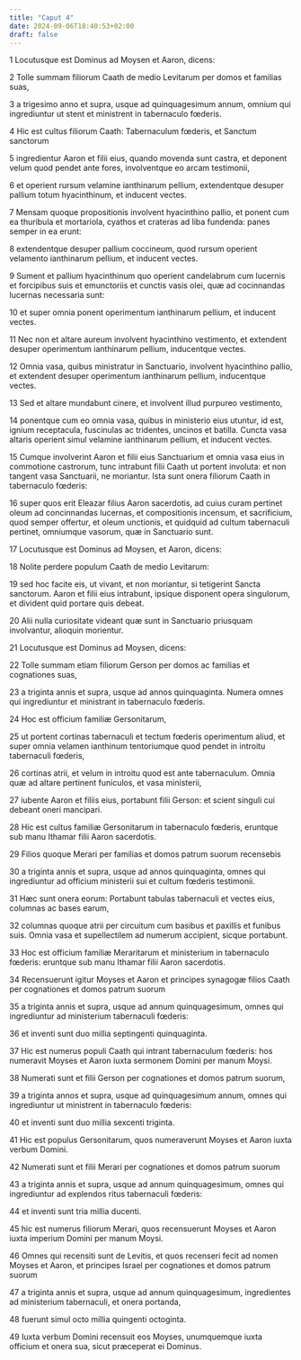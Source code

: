 ```yaml
---
title: "Caput 4"
date: 2024-09-06T18:40:53+02:00
draft: false
---
```




1 Locutusque est Dominus ad Moysen et Aaron, dicens:

2 Tolle summam filiorum Caath de medio Levitarum per domos et familias suas,

3 a trigesimo anno et supra, usque ad quinquagesimum annum, omnium qui ingrediuntur ut stent et ministrent in tabernaculo fœderis.

4 Hic est cultus filiorum Caath: Tabernaculum fœderis, et Sanctum sanctorum

5 ingredientur Aaron et filii eius, quando movenda sunt castra, et deponent velum quod pendet ante fores, involventque eo arcam testimonii,

6 et operient rursum velamine ianthinarum pellium, extendentque desuper pallium totum hyacinthinum, et inducent vectes.

7 Mensam quoque propositionis involvent hyacinthino pallio, et ponent cum ea thuribula et mortariola, cyathos et crateras ad liba fundenda: panes semper in ea erunt:

8 extendentque desuper pallium coccineum, quod rursum operient velamento ianthinarum pellium, et inducent vectes.

9 Sument et pallium hyacinthinum quo operient candelabrum cum lucernis et forcipibus suis et emunctoriis et cunctis vasis olei, quæ ad cocinnandas lucernas necessaria sunt:

10 et super omnia ponent operimentum ianthinarum pellium, et inducent vectes.

11 Nec non et altare aureum involvent hyacinthino vestimento, et extendent desuper operimentum ianthinarum pellium, inducentque vectes.

12 Omnia vasa, quibus ministratur in Sanctuario, involvent hyacinthino pallio, et extendent desuper operimentum ianthinarum pellium, inducentque vectes.

13 Sed et altare mundabunt cinere, et involvent illud purpureo vestimento,

14 ponentque cum eo omnia vasa, quibus in ministerio eius utuntur, id est, ignium receptacula, fuscinulas ac tridentes, uncinos et batilla. Cuncta vasa altaris operient simul velamine ianthinarum pellium, et inducent vectes.

15 Cumque involverint Aaron et filii eius Sanctuarium et omnia vasa eius in commotione castrorum, tunc intrabunt filii Caath ut portent involuta: et non tangent vasa Sanctuarii, ne moriantur. Ista sunt onera filiorum Caath in tabernaculo fœderis:

16 super quos erit Eleazar filius Aaron sacerdotis, ad cuius curam pertinet oleum ad concinnandas lucernas, et compositionis incensum, et sacrificium, quod semper offertur, et oleum unctionis, et quidquid ad cultum tabernaculi pertinet, omniumque vasorum, quæ in Sanctuario sunt.

17 Locutusque est Dominus ad Moysen, et Aaron, dicens:

18 Nolite perdere populum Caath de medio Levitarum:

19 sed hoc facite eis, ut vivant, et non moriantur, si tetigerint Sancta sanctorum. Aaron et filii eius intrabunt, ipsique disponent opera singulorum, et divident quid portare quis debeat.

20 Alii nulla curiositate videant quæ sunt in Sanctuario priusquam involvantur, alioquin morientur.

21 Locutusque est Dominus ad Moysen, dicens:

22 Tolle summam etiam filiorum Gerson per domos ac familias et cognationes suas,

23 a triginta annis et supra, usque ad annos quinquaginta. Numera omnes qui ingrediuntur et ministrant in tabernaculo fœderis.

24 Hoc est officium familiæ Gersonitarum,

25 ut portent cortinas tabernaculi et tectum fœderis operimentum aliud, et super omnia velamen ianthinum tentoriumque quod pendet in introitu tabernaculi fœderis,

26 cortinas atrii, et velum in introitu quod est ante tabernaculum. Omnia quæ ad altare pertinent funiculos, et vasa ministerii,

27 iubente Aaron et filiis eius, portabunt filii Gerson: et scient singuli cui debeant oneri mancipari.

28 Hic est cultus familiæ Gersonitarum in tabernaculo fœderis, eruntque sub manu Ithamar filii Aaron sacerdotis.

29 Filios quoque Merari per familias et domos patrum suorum recensebis

30 a triginta annis et supra, usque ad annos quinquaginta, omnes qui ingrediuntur ad officium ministerii sui et cultum fœderis testimonii.

31 Hæc sunt onera eorum: Portabunt tabulas tabernaculi et vectes eius, columnas ac bases earum,

32 columnas quoque atrii per circuitum cum basibus et paxillis et funibus suis. Omnia vasa et supellectilem ad numerum accipient, sicque portabunt.

33 Hoc est officium familiæ Meraritarum et ministerium in tabernaculo fœderis: eruntque sub manu Ithamar filii Aaron sacerdotis.

34 Recensuerunt igitur Moyses et Aaron et principes synagogæ filios Caath per cognationes et domos patrum suorum

35 a triginta annis et supra, usque ad annum quinquagesimum, omnes qui ingrediuntur ad ministerium tabernaculi fœderis:

36 et inventi sunt duo millia septingenti quinquaginta.

37 Hic est numerus populi Caath qui intrant tabernaculum fœderis: hos numeravit Moyses et Aaron iuxta sermonem Domini per manum Moysi.

38 Numerati sunt et filii Gerson per cognationes et domos patrum suorum,

39 a triginta annos et supra, usque ad quinquagesimum annum, omnes qui ingrediuntur ut ministrent in tabernaculo fœderis:

40 et inventi sunt duo millia sexcenti triginta.

41 Hic est populus Gersonitarum, quos numeraverunt Moyses et Aaron iuxta verbum Domini.

42 Numerati sunt et filii Merari per cognationes et domos patrum suorum

43 a triginta annis et supra, usque ad annum quinquagesimum, omnes qui ingrediuntur ad explendos ritus tabernaculi fœderis:

44 et inventi sunt tria millia ducenti.

45 hic est numerus filiorum Merari, quos recensuerunt Moyses et Aaron iuxta imperium Domini per manum Moysi.

46 Omnes qui recensiti sunt de Levitis, et quos recenseri fecit ad nomen Moyses et Aaron, et principes Israel per cognationes et domos patrum suorum

47 a triginta annis et supra, usque ad annum quinquagesimum, ingredientes ad ministerium tabernaculi, et onera portanda,

48 fuerunt simul octo millia quingenti octoginta.

49 Iuxta verbum Domini recensuit eos Moyses, unumquemque iuxta officium et onera sua, sicut præceperat ei Dominus.

